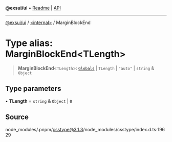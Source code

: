 **@exsui/ui** • [Readme](../../README.md) \| [API](../../globals.md)

***

[@exsui/ui](../../README.md) / [\<internal\>](../README.md) / MarginBlockEnd

# Type alias: MarginBlockEnd\<TLength\>

> **MarginBlockEnd**\<`TLength`\>: [`Globals`](Globals.md) \| `TLength` \| `"auto"` \| `string` & `Object`

## Type parameters

• **TLength** = `string` & `Object` \| `0`

## Source

node\_modules/.pnpm/csstype@3.1.3/node\_modules/csstype/index.d.ts:19629
